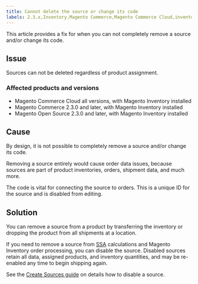 ```yaml
---
title: Cannot delete the source or change its code
labels: 2.3.x,Inventory,Magento Commerce,Magento Commerce Cloud,inventory source,troubleshooting
---
```


This article provides a fix for when you can not completely remove a source and/or change its code.

## Issue

Sources can not be deleted regardless of product assignment.

### Affected products and versions

* Magento Commerce Cloud all versions, with Magento Inventory installed 
* Magento Commerce 2.3.0 and later, with Magento Inventory installed 
* Magento Open Source 2.3.0 and later, with Magento Inventory installed 

## Cause

By design, it is not possible to completely remove a source and/or change its code.

Removing a source entirely would cause order data issues, because sources are part of product inventories, orders, shipment data, and much more.  

The code is vital for connecting the source to orders. This is a unique ID for the source and is disabled from editing.

## Solution

You can remove a source from a product by transferring the inventory or dropping the product from all shipments at a location.

If you need to remove a source from [SSA](https://devdocs.magento.com/guides/v2.3/inventory/source-selection-algorithms.html) calculations and Magento Inventory order processing, you can disable the source. Disabled sources retain all data, assigned products, and inventory quantities, and may be re-enabled any time to begin shipping again.

See the [Create Sources guide](https://github.com/magento/inventory/wiki/Create-Sources#disable-sources) on details how to disable a source. 